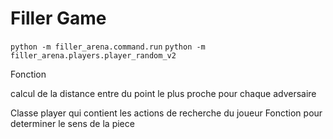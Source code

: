 # Filler Game

`python -m filler_arena.command.run`
`python -m filler_arena.players.player_random_v2`


Fonction

calcul de la distance entre du point le plus proche pour chaque adversaire
<!-- algo de pathfinding pour trouver la distance la plus courte entre deux points -->


Classe player qui contient les actions de recherche du joueur
Fonction pour determiner le sens de la piece
<!-- Une fonction pour determiner le nombre de d'elements d'un joueur et ou il se situe par rapport aux autres -->




